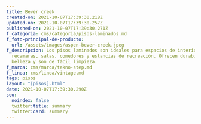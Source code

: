 ```yaml
---
title: Bever creek
created-on: 2021-10-07T17:39:30.218Z
updated-on: 2021-10-07T17:39:30.257Z
published-on: 2021-10-07T17:39:30.271Z
f_categoria: cms/categoria/pisos-laminados.md
f_foto-principal-de-producto:
  url: /assets/images/aspen-bever-creek.jpeg
f_descripcion: Los pisos laminados son ideales para espacios de interior como
  recamaras, salas, comedores y estancias de recreación. Ofrecen durabilidad,
  belleza y son de fácil limpieza.
f_marca: cms/marca/tekno-step.md
f_linea: cms/linea/vintage.md
tags: pisos
layout: "[pisos].html"
date: 2021-10-07T17:39:30.290Z
seo:
  noindex: false
  twitter:title: summary
  twitter:card: summary
---
```

